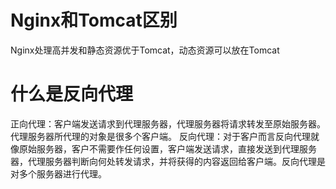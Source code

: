 # Nginx和Tomcat区别
Nginx处理高并发和静态资源优于Tomcat，动态资源可以放在Tomcat
# 什么是反向代理
正向代理：客户端发送请求到代理服务器，代理服务器将请求转发至原始服务器。代理服务器所代理的对象是很多个客户端。
反向代理：对于客户而言反向代理就像原始服务器，客户不需要作任何设置，客户端发送请求，直接发送到代理服务器，代理服务器判断向何处转发请求，并将获得的内容返回给客户端。反向代理是对多个服务器进行代理。
